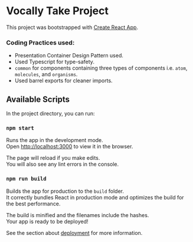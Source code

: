 # Vocally Take Project

This project was bootstrapped with [Create React App](https://github.com/facebook/create-react-app).

### Coding Practices used:
* Presentation Container Design Pattern used.
* Used Typescript for type-safety.
* `common` for components containing three types of components i.e. `atom`, `molecules`, and `organisms`.
* Used barrel exports for cleaner imports.

## Available Scripts

In the project directory, you can run:

### `npm start`

Runs the app in the development mode.\
Open [http://localhost:3000](http://localhost:3000) to view it in the browser.

The page will reload if you make edits.\
You will also see any lint errors in the console.

### `npm run build`

Builds the app for production to the `build` folder.\
It correctly bundles React in production mode and optimizes the build for the best performance.

The build is minified and the filenames include the hashes.\
Your app is ready to be deployed!

See the section about [deployment](https://facebook.github.io/create-react-app/docs/deployment) for more information.